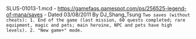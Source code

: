 SLUS-01013-1.mcd - https://gamefaqs.gamespot.com/ps/256525-legend-of-mana/saves - Dated 03/08/2011 By DJ_Shang_Tsung `Two saves (without cheats): 1. End of the game (last mission, 60 quests completed; rare equipment, magic and pets; main heroine, NPC and pets have high levels). 2. "New game+" mode.`